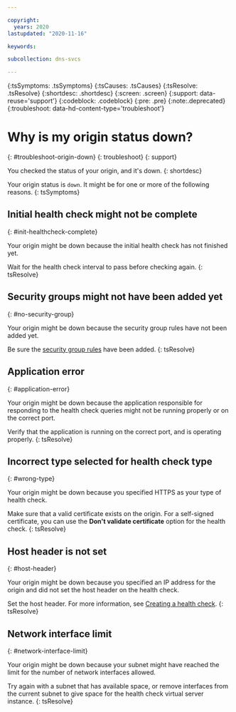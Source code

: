 ```yaml
---

copyright:
  years: 2020
lastupdated: "2020-11-16"

keywords:

subcollection: dns-svcs

---
```


{:tsSymptoms: .tsSymptoms}
{:tsCauses: .tsCauses}
{:tsResolve: .tsResolve}
{:shortdesc: .shortdesc}
{:screen: .screen}
{:support: data-reuse='support'}
{:codeblock: .codeblock}
{:pre: .pre}
{:note:.deprecated}
{:troubleshoot: data-hd-content-type='troubleshoot'}


# Why is my origin status down?
{: #troubleshoot-origin-down}
{: troubleshoot}
{: support}

You checked the status of your origin, and it's down.
{: shortdesc}

Your origin status is `down`. It might be for one or more of the following reasons.
{: tsSymptoms}

## Initial health check might not be complete
{: #init-healthcheck-complete}

Your origin might be down because the initial health check has not finished yet. 

Wait for the health check interval to pass before checking again.
{: tsResolve}

## Security groups might not have been added yet
{: #no-security-group}

Your origin might be down because the security group rules have not been added yet.

Be sure the [security group rules](/docs/dns-svcs?topic=dns-svcs-global-load-balancers#security-groups-glb) have been added.
{: tsResolve}

## Application error
{: #application-error}

Your origin might be down because the application responsible for responding to the health check queries might not be running properly or on the correct port.

Verify that the application is running on the correct port, and is operating properly.
{: tsResolve}

## Incorrect type selected for health check type
{: #wrong-type}

Your origin might be down because you specified HTTPS as your type of health check. 

Make sure that a valid certificate exists on the origin. For a self-signed certificate, you can use the **Don't validate certificate** option for the health check.
{: tsResolve}

## Host header is not set
{: #host-header}

Your origin might be down because you specified an IP address for the origin and did not set the host header on the health check.

Set the host header. For more information, see [Creating a health check](/docs/dns-svcs?topic=dns-svcs-global-load-balancers#add-a-health-check).
{: tsResolve}

## Network interface limit
{: #network-interface-limit}

Your origin might be down because your subnet might have reached the limit for the number of network interfaces allowed. 

Try again with a subnet that has available space, or remove interfaces from the current subnet to give space for the health check virtual server instance.
{: tsResolve}
